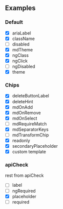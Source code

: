 ## Examples
### Default

- [x] ariaLabel
- [x] className
- [ ] disabled
- [x] mdTheme
- [x] ngClass
- [x] ngClick
- [ ] ngDisabled
- [x] theme

### Chips

- [x] deleteButtonLabel
- [x] deleteHint
- [x] mdOnAdd
- [x] mdOnRemove
- [x] mdOnSelect
- [ ] mdRequireMatch
- [x] mdSeparatorKeys
- [ ] mdTransformChip
- [x] readonly
- [x] secondaryPlaceholder
- [x] custom template

### apiCheck
rest from apiCheck
- [ ] label
- [ ] ngRequired
- [x] placeholder
- [ ] required
